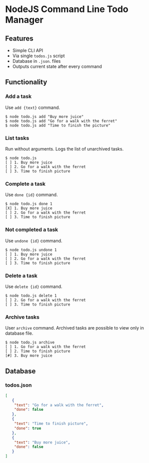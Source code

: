 # NodeJS Command Line Todo Manager

## Features

* Simple CLI API
* Via single `todos.js` script
* Database in `.json`. files
* Outputs current state after every command

## Functionality

### Add a task

Use `add {text}` command.

```
$ node todo.js add "Buy more juice"
$ node todo.js add "Go for a walk with the ferret"
$ node todo.js add "Time to finish the picture"
```

### List tasks

Run without arguments. Logs the list of unarchived tasks.

```
$ node todo.js
[ ] 1. Buy more juice
[ ] 2. Go for a walk with the ferret
[ ] 3. Time to finish picture
```

### Complete a task

Use `done {id}` command.

```
$ node todo.js done 1
[X] 1. Buy more juice
[ ] 2. Go for a walk with the ferret
[ ] 3. Time to finish picture
```
### Not completed a task

Use `undone {id}` command.

```
$ node todo.js undone 1
[ ] 1. Buy more juice
[ ] 2. Go for a walk with the ferret
[ ] 3. Time to finish picture
```

### Delete a task

Use `delete {id}` command.

```
$ node todo.js delete 1
[ ] 2. Go for a walk with the ferret
[ ] 3. Time to finish picture
```

### Archive tasks

User `archive` command. Archived tasks are possible to view only in database file.

```
$ node todo.js archive
[ ] 1. Go for a walk with the ferret
[ ] 2. Time to finish picture
[#] 3. Buy more juice
```

## Database

### todos.json

```json
[
   {
    "text": "Go for a walk with the ferret",
    "done": false
   },
   {
    "text": "Time to finish picture",
    "done": true
   },
   {
    "text": "Buy more juice",
    "done": false
   }
]
  ```

